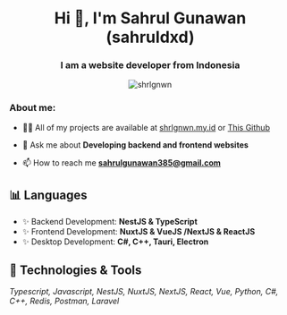 <h1 align="center">Hi 👋, I'm Sahrul Gunawan (sahruldxd)</h1>
<h3 align="center">I am a website developer from Indonesia</h3>

<p align="center"> <img src="https://komarev.com/ghpvc/?username=shrlgnwn&label=Profile%20views&color=0e75b6&style=flat" alt="shrlgnwn" /> </p>

<h3 align="left">About me:</h3>

- 👨‍💻 All of my projects are available at [shrlgnwn.my.id](https://shrlgnwn.my.id) or [This Github](https://github.com/shrlgnwn?tab=stars)

- 💬 Ask me about **Developing backend and frontend websites**

- 📫 How to reach me **sahrulgunawan385@gmail.com**

## 📊 Languages
- ✨ Backend Development: **NestJS & TypeScript**
- ✨ Frontend Development: **NuxtJS & VueJS /NextJS & ReactJS**
- ✨ Desktop Development: **C#, C++, Tauri, Electron**

## 🔧 Technologies & Tools
*Typescript, Javascript, NestJS, NuxtJS, NextJS, React, Vue, Python, C#, C++, Redis, Postman, Laravel*

